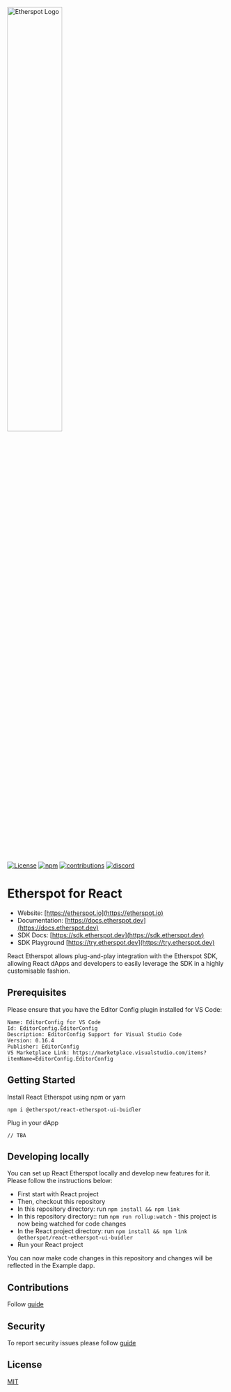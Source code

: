 <a href="https://etherspot.io"> <img src=".github/etherspot-logo.svg" alt="Etherspot Logo" style="width: 50%; height: auto; margin: auto;"></a>

[![License](https://img.shields.io/github/license/etherspot/react-etherspot-ui-buidler)](https://github.com/etherspot/react-etherspot-ui-buidler/LICENSE) 
[![npm](https://img.shields.io/npm/v/@etherspot/react-etherspot-ui-buidler)](https://www.npmjs.com/package/@etherspot/react-etherspot-ui-buidler) 
[![contributions](https://img.shields.io/github/contributors/etherspot/react-etherspot-ui-buidler)](https://github.com/etherspot/react-etherspot-ui-buidler/graphs/contributors) 
[![discord](https://img.shields.io/discord/996437599453450280)](https://discord.etherspot.io)

# Etherspot for React

- Website: [https://etherspot.io](https://etherspot.io)
- Documentation: [https://docs.etherspot.dev](https://docs.etherspot.dev)
- SDK Docs: [https://sdk.etherspot.dev](https://sdk.etherspot.dev)
- SDK Playground [https://try.etherspot.dev](https://try.etherspot.dev)

React Etherspot allows plug-and-play integration with the Etherspot SDK, allowing React dApps and developers to easily leverage the SDK in a highly customisable fashion.

## Prerequisites

Please ensure that you have the Editor Config plugin installed for VS Code:

```
Name: EditorConfig for VS Code
Id: EditorConfig.EditorConfig
Description: EditorConfig Support for Visual Studio Code
Version: 0.16.4
Publisher: EditorConfig
VS Marketplace Link: https://marketplace.visualstudio.com/items?itemName=EditorConfig.EditorConfig
```

## Getting Started

Install React Etherspot using npm or yarn

```
npm i @etherspot/react-etherspot-ui-buidler
```
Plug in your dApp

```
// TBA
```

## Developing locally
You can set up React Etherspot locally and develop new features for it. Please follow the instructions below:

- First start with React project
- Then, checkout this repository
- In this repository directory: run `npm install && npm link`
- In this repository directory:: run `npm run rollup:watch` - this project is now being watched for code changes
- In the React project directory: run `npm install && npm link @etherspot/react-etherspot-ui-buidler`
- Run your React project

You can now make code changes in this repository and changes will be reflected in the Example dapp.

## Contributions

Follow [guide](./CONTRIBUTING.md)

## Security

To report security issues please follow [guide](./SECURITY.md)
## License
[MIT](./LICENSE)

